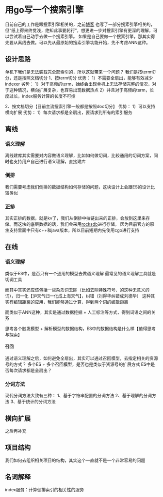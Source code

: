 # 用go写一个搜索引擎
目前自己的工作是跟搜索引擎相关的，之前[博客](http://www.kequeen.work/search/) 也写了一部分搜索引擎相关的，但“纸上得来终觉浅，绝知此事要躬行”，想更进一步对搜索引擎有更深的理解，可以尝试着自己动手去做一个搜索引擎。
如果是自己要做一个搜索引擎，那其实得先要从离线去做。可以先从最原始的搜索引擎功能开始，先不考虑ANN这种。

## 设计思路
单机下我们是无法装载完全部索引的，所以这就带来一个问题？
我们是按term切分，还是按照文档切分
1、按term切分
优势：
1）不需要全扇出，能够有效减少indexer
劣势：
1）对于高频的term，始终会出现单机上无法存储完整的情况，对于这种情况，横向扩展复杂，也容易出现数据热点
2）并且对于高频的term，长度过长，index服务计算的长度不可控

2、按文档切分【目前主流搜索引擎一般都是按照doc切分】
优势：
1）可以支持横向扩展
劣势：
1）每次请求都是全扇出，要请求到所有的索引服务

## 离线
### 语义理解
离线建库其实需要对内容做语义理解，比如如何做切词，比较通用的切词方案，同时也支持用户自己进行语义理解，直接建库

### 倒排
我们需要考虑我们倒排的数据结构如何存储的问题，这块设计上会跟ES的设计比较类似

### 正排
其实正排的数据，就是kv了，我们从倒排中拉链出来的正排，会放到这里来存储。而这块的底层数据的话，我们会采用[rocksdb](https://github.com/facebook/rocksdb)进行存储。
因为目前官方的原生支持里面中只有c++和java版本，所以目前短期内先使用cgo进行支持

## 在线
### 语义理解
类似于ES中，是否只有一个通用的模型去做语义理解
最常见的语义理解工具就是切词工具

而其中其实还应该包括一些杂质词去除（比如去除特殊符号、的这种无意义的词），归一化【沪天气归一化成上海天气】，纠错（刘得华纠错成刘德华）
这种其实有编辑距离的应用，我们能够通过计算，得到两个词的编辑距离

而类似于ANN这种，其实是通过数据挖掘 + 人工标注等方式，得到词语之间的关系

思考各个触发模型 + 解析模型的数据结构，ES中的数据结构是什么样【值得思考与探索】

#### 召回
通过语义理解之后，如何避免全扇出，其实可以通过召回模型，去指定相关的资源号的方式？
多个ES + 多个召回模型，是否也是类似于资源号的扩展方式
ES中是否每次请求都是全扇出？

### 分词方法
现代分词方法大致有三种：
1、基于字符串配置的分词方法
2、基于理解的分词方法
3、基于统计的分词方法

## 横向扩展
之后再补充

## 项目结构
我们如何去组织相关项目的结构，其实这个一直就不是一个非常容易的问题

## 名词解释
index服务：计算倒排索引的相关性的服务